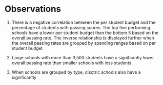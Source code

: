# Observations

1. There is a negative correlation between the per student budget and the percentage of students with passing scores. The top five performing schools have a lower per student budget than the bottom 5 based on the overall passing rate. The inverse relationship is displayed further when the overall passing rates are grouped by spending ranges based on per student budget. 

2. Large schools with more than 3,500 students have a signifcantly lower overall passing rate than smaller schools with less students. 

3. When schools are grouped by type, disctric schools also have a significantly 
